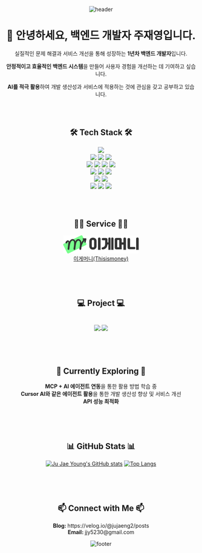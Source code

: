 

<div align="center">

   ![header](https://capsule-render.vercel.app/api?type=waving&color=gradient&customColorList=27&height=200&section=header&text=JaeYoung%20Joo&fontSize=50)
   
# 👋 안녕하세요, 백엔드 개발자 주재영입니다.

실질적인 문제 해결과 서비스 개선을 통해 성장하는 **1년차 백엔드 개발자**입니다. 

**안정적이고 효율적인 백엔드 시스템**을 만들어 사용자 경험을 개선하는 데 기여하고 싶습니다.

**AI를 적극 활용**하여 개발 생산성과 서비스에 적용하는 것에 관심을 갖고 공부하고 있습니다.


</br></br>

## 🛠️ Tech Stack 🛠️

<!-- Language -->
<img src="https://img.shields.io/badge/Java-C01818?style=for-the-badge&logo=openjdk&logoColor=white" />

<br/>

<!-- Framework & Library -->
<img src="https://img.shields.io/badge/Spring%20Boot-6DB33F?style=for-the-badge&logo=spring-boot&logoColor=white" />
<img src="https://img.shields.io/badge/Spring%20Data%20JPA-6DB33F?style=for-the-badge&logo=spring&logoColor=white" />
<img src="https://img.shields.io/badge/Spring%20Security-6DB33F?style=for-the-badge&logo=spring-security&logoColor=white" />

<br/>

<!-- DB -->
<img src="https://img.shields.io/badge/MySQL-4479A1?style=for-the-badge&logo=mysql&logoColor=white" />
<img src="https://img.shields.io/badge/mariadb-%23003545.svg?&style=for-the-badge&logo=mariadb&logoColor=white" />
<img src="https://img.shields.io/badge/PostgreSQL-316192?style=for-the-badge&logo=postgresql&logoColor=white" />
<img src="https://img.shields.io/badge/Redis-DC382D?style=for-the-badge&logo=redis&logoColor=white" />

<br/>

<!-- Cloud -->
<img src="https://img.shields.io/badge/AWS%20EC2-ED8B00?style=for-the-badge&logo=amazon-aws&logoColor=white" />
<img src="https://img.shields.io/badge/AWS%20S3-ED8B00?style=for-the-badge&logo=amazon-aws&logoColor=white" />
<img src="https://img.shields.io/badge/AWS%20RDS-ED8B00?style=for-the-badge&logo=amazon-aws&logoColor=white" />

<br/>

<!-- Tool -->
<img src="https://img.shields.io/badge/docker-%232496ED.svg?&style=for-the-badge&logo=docker&logoColor=white" />
<img src="https://img.shields.io/badge/Keycloak-2F80ED?style=for-the-badge&logo=keycloak&logoColor=white" /)
<img src="https://img.shields.io/badge/github%20actions-%232088FF.svg?&style=for-the-badge&logo=github%20actions&logoColor=white" />

<br/>
<img src="https://img.shields.io/badge/github-%23181717.svg?&style=for-the-badge&logo=github&logoColor=white" />
<img src="https://img.shields.io/badge/slack-%234A154B.svg?&style=for-the-badge&logo=slack&logoColor=white" />
<img src="https://img.shields.io/badge/jira-%230052CC.svg?&style=for-the-badge&logo=jira&logoColor=white" />

</br></br>

<h2>🧑‍💻 Service 🧑‍💻</h2>

<a href="https://thisismoney.site">
<img src="./홈_로고.png" width=200px>
</br>
이게머니(Thisismoney)
</a>

</br></br></br>

<h2>💻 Project 💻</h2>

</br>
<a href="https://github.com/SamCoMo/DBZ-Backend">
  <img align="center" src="https://github-readme-stats.vercel.app/api/pin/?username=Samcomo&repo=DBZ-Backend&show_owner=true" />
</a>
<a href="https://github.com/JuJaeng2/Gymtopia">
  <img align="center" src="https://github-readme-stats.vercel.app/api/pin/?username=JuJaeng2&repo=Gymtopia&show_owner=true" />
</a>

</br></br></br>

<h2>🌱 Currently Exploring 🌱</h2>

<span> <b>MCP + AI 에이전트 연동</b>을 통한 활용 방법 학습 중</span></br>
<span> <b>Cursor AI와 같은 에이전트 활용</b>을 통한 개발 생산성 향상 및 서비스 개선</span></br>
<span> <b>API 성능 최적화</b> </span></br>

</br></br></br>

<h2>📊 GitHub Stats 📊</h2> 

[![Ju Jae Young's GitHub stats](https://github-readme-stats.vercel.app/api?username=JuJaeng2&show_icons=true&theme=gradient)](https://github.com/anuraghazra/github-readme-stats)
[![Top Langs](https://github-readme-stats.vercel.app/api/top-langs/?username=JuJaeng2&layout=compact&theme=radient)](https://github.com/anuraghazra/github-readme-stats)

</br></br></br>

<h2>📫 Connect with Me 📫</h2>

<div>
<p>
   <span><b>Blog: </b> https://velog.io/@jujaeng2/posts </span></br>
   <span><b>Email: </b> jjy5230@gmail.com </span> 
</p>

</div> 


 ![footer](https://capsule-render.vercel.app/api?type=waving&color=gradient&customColorList=27&height=200&section=footer)
</div>
 
